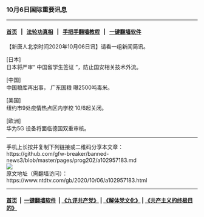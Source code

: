 ### 10月6日国际重要讯息
------------------------

#### [首页](https://github.com/gfw-breaker/banned-news3/blob/master/README.md) &nbsp;&nbsp;|&nbsp;&nbsp; [法轮功真相](https://github.com/begood0513/basic/blob/master/README.md)  &nbsp;&nbsp;|&nbsp;&nbsp; [手把手翻墙教程](https://github.com/gfw-breaker/guides/wiki)  &nbsp;&nbsp;|&nbsp;&nbsp; [一键翻墙软件](https://github.com/gfw-breaker/nogfw/blob/master/README.md)  



<div><div class="post_content" itemprop="articleBody">
 <p>
  【新唐人北京时间2020年10月06日讯】请看一组新闻简讯。
 </p>
 <p>
  [日本]
  <br/>
  日本将严审“
  <ok href="https://www.ntdtv.com/gb/中国留学生签证.htm">
   中国留学生签证
  </ok>
  ”，防止国安相关技术外流。
 </p>
 <p>
  [中国]
  <br/>
  中国粮库再出事，
  <ok href="https://www.ntdtv.com/gb/广东国粮.htm">
   广东国粮
  </ok>
  曝2500吨毒米。
 </p>
 <p>
  [美国]
  <br/>
  纽约市9处疫情热点区内学校 10/6起关闭。
 </p>
 <p>
  [欧洲]
  <br/>
  <ok href="https://www.ntdtv.com/gb/华为5g.htm">
   华为5G
  </ok>
  设备将面临德国双重审核。
 </p>
 <p>
 </p>
 <div class="single_ad">
 </div>
</div>
</div>
<hr/>
手机上长按并复制下列链接或二维码分享本文章：<br/>
https://github.com/gfw-breaker/banned-news3/blob/master/pages/prog202/a102957183.md <br/>
<a href='https://github.com/gfw-breaker/banned-news3/blob/master/pages/prog202/a102957183.md'><img src='https://github.com/gfw-breaker/banned-news3/blob/master/pages/prog202/a102957183.md.png'/></a> <br/>
原文地址（需翻墙访问）：https://www.ntdtv.com/gb/2020/10/06/a102957183.html


------------------------
#### [首页](https://github.com/gfw-breaker/banned-news3/blob/master/README.md) &nbsp;|&nbsp; [一键翻墙软件](https://github.com/gfw-breaker/nogfw/blob/master/README.md) &nbsp;| [《九评共产党》](https://github.com/gfw-breaker/9ping.md/blob/master/README.md#九评之一评共产党是什么) | [《解体党文化》](https://github.com/gfw-breaker/jtdwh.md/blob/master/README.md) | [《共产主义的终极目的》](https://github.com/gfw-breaker/gczydzjmd.md/blob/master/README.md)


<img src='http://gfw-breaker.win/banned-news3/pages/prog202/a102957183.md' width='0px' height='0px'/>